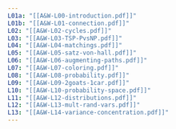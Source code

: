 ```yaml
---
L01a: "[[A&W-L00-introduction.pdf]]"
L01b: "[[A&W-L01-connection.pdf]]"
L02: "[[A&W-L02-cycles.pdf]]"
L03: "[[A&W-L03-TSP-PvsNP.pdf]]"
L04: "[[A&W-L04-matchings.pdf]]"
L05: "[[A&W-L05-satz-von-hall.pdf]]"
L06: "[[A&W-L06-augmenting-paths.pdf]]"
L07: "[[A&W-L07-coloring.pdf]]"
L08: "[[A&W-L08-probability.pdf]]"
L09: "[[A&W-L09-2goats-1car.pdf]]"
L10: "[[A&W-L10-probability-space.pdf]]"
L11: "[[A&W-L12-distributions.pdf]]"
L12: "[[A&W-L13-mult-rand-vars.pdf]]"
L13: "[[A&W-L14-variance-concentration.pdf]]"
---
```

